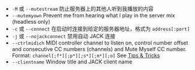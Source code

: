 - `-M` 或 `--mutestream` 防止服务器上的其他人听到我播放的内容
- `--mutemyown` Prevent me from hearing what I play in the server mix
  (headless only)
-  `-c` 或 `--connect` 在启动时连接到给定的服务器地址，格式为 `address[:port]`
-  `-j` 或 `--nojackconnect` 禁用自动 JACK 连接
-  `--ctrlmidich` MIDI controller channel to listen on, control number
   offset and consecutive CC numbers (channels) and Mute Myself CC
   number. Format: `channel[;f*][;p*][;s*][;m*][;o]` See [Tips &
   Tricks](Tips-Tricks-More#using-ctrlmidich-for-midi-controllers)
- `--clientname` Window title and JACK client name
